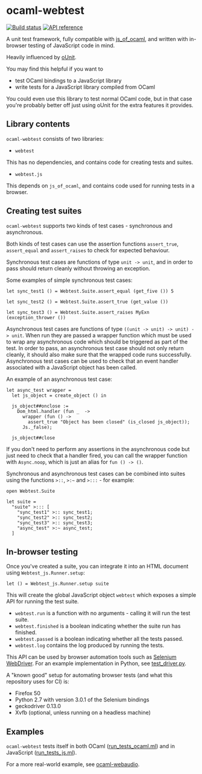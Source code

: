 ocaml-webtest
=============

[![Build status](https://travis-ci.org/johnelse/ocaml-webtest.png?branch=master)](https://travis-ci.org/johnelse/ocaml-webtest)
[![API reference](https://img.shields.io/badge/docs-API_reference-blue.svg)](https://johnelse.github.io/ocaml-webtest)

A unit test framework, fully compatible with
[js_of_ocaml](https://github.com/ocsigen/js_of_ocaml), and written with
in-browser testing of JavaScript code in mind.

Heavily influenced by [oUnit](http://ounit.forge.ocamlcore.org/).

You may find this helpful if you want to

* test OCaml bindings to a JavaScript library
* write tests for a JavaScript library compiled from OCaml

You could even use this library to test normal OCaml code, but in that case
you're probably better off just using oUnit for the extra features it provides.

## Library contents

`ocaml-webtest` consists of two libraries:

* `webtest`

This has no dependencies, and contains code for creating tests and suites.

* `webtest.js`

This depends on `js_of_ocaml`, and contains code used for running tests in a
browser.

## Creating test suites

`ocaml-webtest` supports two kinds of test cases - synchronous and asynchronous.

Both kinds of test cases can use the assertion functions `assert_true`,
`assert_equal` and `assert_raises` to check for expected behaviour.

Synchronous test cases are functions of type `unit -> unit`, and in order to
pass should return cleanly without throwing an exception.

Some examples of simple synchronous test cases:

```
let sync_test1 () = Webtest.Suite.assert_equal (get_five ()) 5

let sync_test2 () = Webtest.Suite.assert_true (get_value ())

let sync_test3 () = Webtest.Suite.assert_raises MyExn (exception_thrower ())
```

Asynchronous test cases are functions of type
`((unit -> unit) -> unit) -> unit`. When run they are passed a wrapper function
which must be used to wrap any asynchronous code which should be triggered as
part of the test. In order to pass, an asynchronous test case should not only
return cleanly, it should also make sure that the wrapped code runs
successfully. Asynchronous test cases can be used to check that an event handler
associated with a JavaScript object has been called.

An example of an asynchronous test case:

```
let async_test wrapper =
  let js_object = create_object () in

  js_object##onclose :=
    Dom_html.handler (fun _  ->
      wrapper (fun () ->
        assert_true "Object has been closed" (is_closed js_object));
      Js._false);

  js_object##close
```

If you don't need to perform any assertions in the asynchronous code but just
need to check that a handler fired, you can call the wrapper function with
`Async.noop`, which is just an alias for `fun () -> ()`.

Synchronous and asynchronous test cases can be combined into suites using the
functions `>::`, `>:~` and `>:::` - for example:

```
open Webtest.Suite

let suite =
  "suite" >::: [
    "sync_test1" >:: sync_test1;
    "sync_test2" >:: sync_test2;
    "sync_test3" >:: sync_test3;
    "async_test" >:~ async_test;
  ]
```

## In-browser testing

Once you've created a suite, you can integrate it into an HTML document using
`Webtest_js.Runner.setup`:

```
let () = Webtest_js.Runner.setup suite
```

This will create the global JavaScript object `webtest` which exposes a simple
API for running the test suite.

* `webtest.run` is a function with no arguments - calling it will run the test
  suite.
* `webtest.finished` is a boolean indicating whether the suite run has finished.
* `webtest.passed` is a boolean indicating whether all the tests passed.
* `webtest.log` contains the log produced by running the tests.

This API can be used by browser automation tools such as
[Selenium WebDriver](http://www.seleniumhq.org/projects/webdriver/). For an
example implementation in Python, see [test_driver.py](test/test_driver.py).

A "known good" setup for automating browser tests (and what this repository
uses for CI) is:

* Firefox 50
* Python 2.7 with version 3.0.1 of the Selenium bindings
* geckodriver 0.13.0
* Xvfb (optional, unless running on a headless machine)

## Examples

`ocaml-webtest` tests itself in both OCaml
([run_tests_ocaml.ml](test/run_tests_ocaml.ml)) and in JavaScript
([run_tests_js.ml](test/run_tests_js.ml)).

For a more real-world example, see
[ocaml-webaudio](https://github.com/johnelse/ocaml-webaudio).
